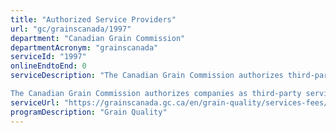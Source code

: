 ```yaml
---
title: "Authorized Service Providers"
url: "gc/grainscanada/1997"
department: "Canadian Grain Commission"
departmentAcronym: "grainscanada"
serviceId: "1997"
onlineEndtoEnd: 0
serviceDescription: "The Canadian Grain Commission authorizes third-party service providers to provide sampling, inspection and/or weighing services for grain being received into licensed terminal elevators. They also sample, inspect and weigh grain that is being discharged from a terminal elevator and is being received by another terminal elevator in Canada. 

The Canadian Grain Commission authorizes companies as third-party service providers when they have completed the application process and have provided required information and payment. Authorized companies are included in a list of authorized third-party service providers."
serviceUrl: "https://grainscanada.gc.ca/en/grain-quality/services-fees/service-standards/third-party-authorization/third-party.html"
programDescription: "Grain Quality"
---
```

